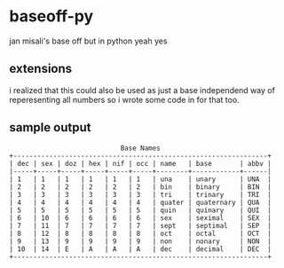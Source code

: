 # baseoff-py

jan misali's base off but in python yeah yes

## extensions

i realized that this could also be used as just a base independend way of reperesenting all numbers so i wrote some code in for that too.

## sample output

```none
                            Base Names                            
+----------------------------------------------------------------+
| dec | sex | doz | hex | nif | occ | name   | base       | abbv |
|-----+-----+-----+-----+-----+-----+--------+------------+------|
| 1   | 1   | 1   | 1   | 1   | 1   | una    | unary      | UNA  |
| 2   | 2   | 2   | 2   | 2   | 2   | bin    | binary     | BIN  |
| 3   | 3   | 3   | 3   | 3   | 3   | tri    | trinary    | TRI  |
| 4   | 4   | 4   | 4   | 4   | 4   | quater | quaternary | QUA  |
| 5   | 5   | 5   | 5   | 5   | 5   | quin   | quinary    | QUI  |
| 6   | 10  | 6   | 6   | 6   | 6   | sex    | seximal    | SEX  |
| 7   | 11  | 7   | 7   | 7   | 7   | sept   | septimal   | SEP  |
| 8   | 12  | 8   | 8   | 8   | 8   | oct    | octal      | OCT  |
| 9   | 13  | 9   | 9   | 9   | 9   | non    | nonary     | NON  |
| 10  | 14  | E   | A   | A   | A   | dec    | decimal    | DEC  |
+----------------------------------------------------------------+
```
